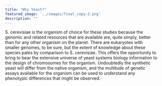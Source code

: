 ```yaml
---
title: "Why Yeast?"
featured_image: '../images/final_copy-2.png'
description: ""
---
```


S. cerevisiae is the organism of choice for these studies because the genomic and related resources that are available are, quite simply, better than for any other organism on the planet. There are eukaryotes with smaller genomes, to be sure, but the extent of knowledge about these species pales by comparison to S. cerevisiae. This offers the opportunity to bring to bear the extensive universe of yeast systems biology information to the design of chromosomes for the organism. Undoubtedly the synthetic yeast will differ from the native organism, and the multitude of genetic assays available for the organism can be used to understand any phenotypic differences that might be observed.